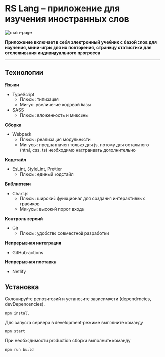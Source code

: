 # RS Lang – приложение для изучения иностранных слов

![main-page](https://user-images.githubusercontent.com/94290887/188448459-ccf8f81e-4e06-483b-b1b8-99729765e86f.jpg)

**Приложение включает в себя электронный учебник с базой слов для изучения, мини-игры для их повторения, страницу статистики для отслеживания индивидуального прогресса**

---

## Технологии

**Языки**
 - TypeScript
   - Плюсы: типизация
   - Минус: увеличение кодовой базы
 - SASS
    - Плюсы: вложенность и миксины
 
 **Сборка**
 - Webpack
   - Плюсы: реализация модульности
   - Минусы: предназначен только для js, потому для остального (html, css, ts) необходимо настраивать дополнительно
 
 **Кодстайл**
 - EsLint, StyleLint, Prettier
    - Плюсы: единый кодстайл

**Библиотеки**
 - Chart.js
   - Плюсы: широкий функционал для создания интерактивных графиков
   - Минусы: высокий порог входа
 
**Контроль версий**
 - Git
   - Плюсы: удобство совместной разработки
 
**Непрерывная интеграция**
 - GitHub-actions

**Непрерывная поставка**
 - Netlify

## Установка

Склонируйте репозиторий и установите зависимости (dependencies, devDependencies).

`npm install`

Для запуска сервера в development-режиме выполните команду

`npm start`

При необходимости production сборки выполните команду

`npm run build`
